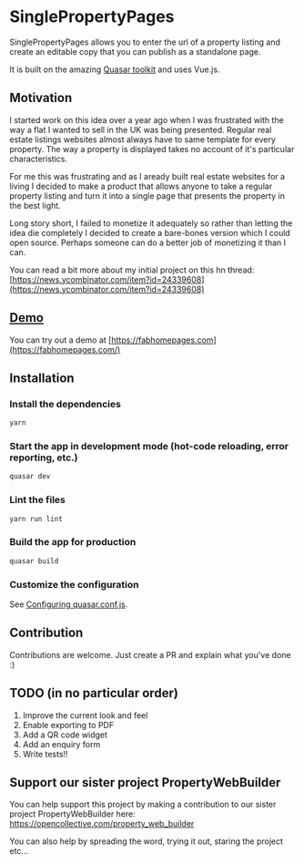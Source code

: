 # SinglePropertyPages

SinglePropertyPages allows you to enter the url of a property listing and create an editable copy that you can publish as a standalone page.

It is built on the amazing [Quasar toolkit](https://quasar.dev/) and uses Vue.js.

## Motivation

I started work on this idea over a year ago when I was frustrated with the way a flat I wanted to sell in the UK was being presented.  Regular real estate listings websites almost always have to same template for every property.  The way a property is displayed takes no account of it's particular characteristics.

For me this was frustrating and as I aready built real estate websites for a living I decided to make a product that allows anyone to take a regular property listing and turn it into a single page that presents the property in the best light.

Long story short, I failed to monetize it adequately so rather than letting the idea die completely I decided to create a bare-bones version which I could open source.  Perhaps someone can do a better job of monetizing it than I can.

You can read a bit more about my initial project on this hn thread: [https://news.ycombinator.com/item?id=24339608](https://news.ycombinator.com/item?id=24339608)

## [Demo](https://fabhomepages.com/)

You can try out a demo at [https://fabhomepages.com](https://fabhomepages.com/)

## Installation

### Install the dependencies
```bash
yarn
```

### Start the app in development mode (hot-code reloading, error reporting, etc.)
```bash
quasar dev
```

### Lint the files
```bash
yarn run lint
```

### Build the app for production
```bash
quasar build
```

### Customize the configuration
See [Configuring quasar.conf.js](https://quasar.dev/quasar-cli/quasar-conf-js).

## Contribution

Contributions are welcome. Just create a PR and explain what you've done :)

## TODO (in no particular order)

1. Improve the current look and feel
2. Enable exporting to PDF
3. Add a QR code widget
4. Add an enquiry form
5. Write tests!!


## Support our sister project PropertyWebBuilder

You can help support this project by making a contribution to our sister project PropertyWebBuilder here: https://opencollective.com/property_web_builder

You can also help by spreading the word, trying it out, staring the project etc...

